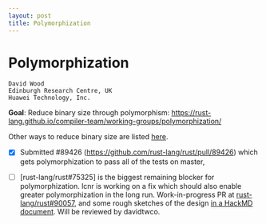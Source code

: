 ```yaml
---
layout: post
title: Polymorphization
---
```


# Polymorphization

```
David Wood
Edinburgh Research Centre, UK
Huawei Technology, Inc.
```

**Goal**: Reduce binary size through polymorphism: https://rust-lang.github.io/compiler-team/working-groups/polymorphization/

Other ways to reduce binary size are listed [here](https://github.com/johnthagen/min-sized-rust).

- [x] Submitted #89426 (https://github.com/rust-lang/rust/pull/89426) which gets polymorphization to pass all of the tests on master, 
- [ ] [rust-lang/rust#75325] is the biggest remaining blocker for polymorphization. lcnr is working on a fix which should also enable greater polymorphization in the long run. Work-in-progress PR at [rust-lang/rust#90057](https://github.com/rust-lang/rust/pull/90057), and some rough sketches of the design [in a HackMD document](https://hackmd.io/CJ2zzXm0RtGORidx83RtBg). Will be reviewed by davidtwco.

